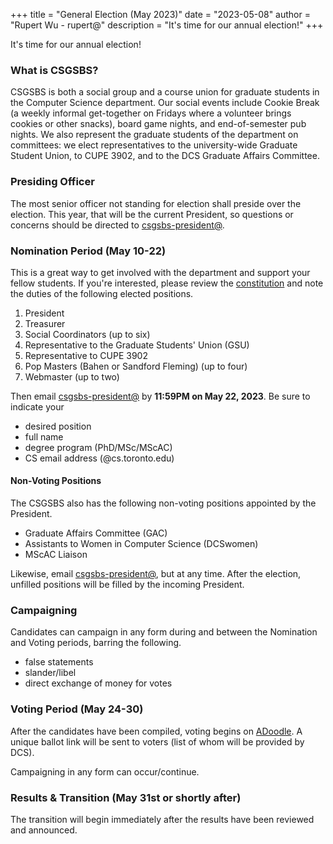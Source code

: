 +++
title = "General Election (May 2023)"
date = "2023-05-08"
author = "Rupert Wu - rupert@"
description = "It's time for our annual election!"
+++

It's time for our annual election!

### What is CSGSBS?

CSGSBS is both a social group and a course union for graduate students in the Computer Science department. Our social events include Cookie Break (a weekly informal get-together on Fridays where a volunteer brings cookies or other snacks), board game nights, and end-of-semester pub nights. We also represent the graduate students of the department on committees: we elect representatives to the university-wide Graduate Student Union, to CUPE 3902, and to the DCS Graduate Affairs Committee.

### Presiding Officer

The most senior officer not standing for election shall preside over the election. This year, that will be the current President, so questions or concerns should be directed to [csgsbs-president@](mailto:csgsbs-president@cs.toronto.edu).

### Nomination Period (May 10-22)

This is a great way to get involved with the department and support your fellow students. If you're interested, please review the [constitution](http://www.cs.toronto.edu/csgsbs/constitution.pdf) and note the duties of the following elected positions.

1. President
2. Treasurer
3. Social Coordinators (up to six)
4. Representative to the Graduate Students' Union (GSU)
5. Representative to CUPE 3902
6. Pop Masters (Bahen or Sandford Fleming) (up to four)
7. Webmaster (up to two)

Then email [csgsbs-president@](mailto:csgsbs-president@cs.toronto.edu) by **11:59PM on May 22, 2023**. Be sure to indicate your

- desired position
- full name
- degree program (PhD/MSc/MScAC)
- CS email address (@cs.toronto.edu)

#### Non-Voting Positions

The CSGSBS also has the following non-voting positions appointed by the President.

- Graduate Affairs Committee (GAC)
- Assistants to Women in Computer Science (DCSwomen)
- MScAC Liaison

Likewise, email [csgsbs-president@](mailto:csgsbs-president@cs.toronto.edu), but at any time. After the election, unfilled positions will be filled by the incoming President.

### Campaigning

Candidates can campaign in any form during and between the Nomination and Voting periods, barring the following.

- false statements
- slander/libel
- direct exchange of money for votes

### Voting Period (May 24-30)

After the candidates have been compiled, voting begins on [ADoodle](https://www.adoodle.org/). A unique ballot link will be sent to voters (list of whom will be provided by DCS).

Campaigning in any form can occur/continue.

### Results & Transition (May 31st or shortly after)

The transition will begin immediately after the results have been reviewed and announced.
